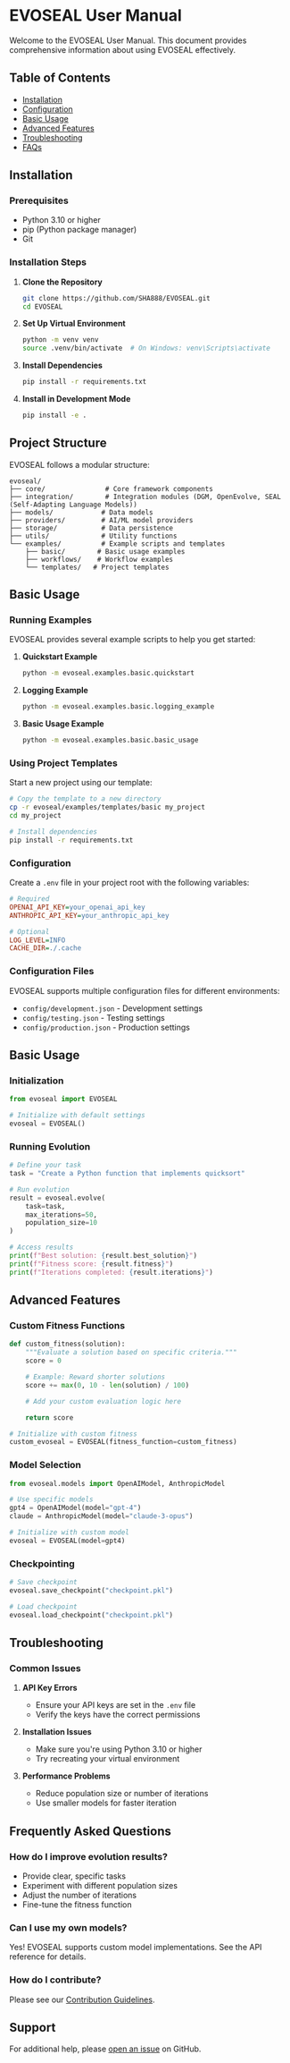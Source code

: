 # EVOSEAL User Manual

Welcome to the EVOSEAL User Manual. This document provides comprehensive information about using EVOSEAL effectively.

## Table of Contents

- [Installation](#installation)
- [Configuration](#configuration)
- [Basic Usage](#basic-usage)
- [Advanced Features](#advanced-features)
- [Troubleshooting](#troubleshooting)
- [FAQs](#frequently-asked-questions)

## Installation

### Prerequisites
- Python 3.10 or higher
- pip (Python package manager)
- Git

### Installation Steps

1. **Clone the Repository**
   ```bash
   git clone https://github.com/SHA888/EVOSEAL.git
   cd EVOSEAL
   ```

2. **Set Up Virtual Environment**
   ```bash
   python -m venv venv
   source .venv/bin/activate  # On Windows: venv\Scripts\activate
   ```

3. **Install Dependencies**
   ```bash
   pip install -r requirements.txt
   ```

4. **Install in Development Mode**
   ```bash
   pip install -e .
   ```

## Project Structure

EVOSEAL follows a modular structure:

```
evoseal/
├── core/               # Core framework components
├── integration/        # Integration modules (DGM, OpenEvolve, SEAL (Self-Adapting Language Models))
├── models/            # Data models
├── providers/         # AI/ML model providers
├── storage/           # Data persistence
├── utils/             # Utility functions
└── examples/          # Example scripts and templates
    ├── basic/        # Basic usage examples
    ├── workflows/    # Workflow examples
    └── templates/   # Project templates
```

## Basic Usage

### Running Examples

EVOSEAL provides several example scripts to help you get started:

1. **Quickstart Example**
   ```bash
   python -m evoseal.examples.basic.quickstart
   ```

2. **Logging Example**
   ```bash
   python -m evoseal.examples.basic.logging_example
   ```

3. **Basic Usage Example**
   ```bash
   python -m evoseal.examples.basic.basic_usage
   ```

### Using Project Templates

Start a new project using our template:

```bash
# Copy the template to a new directory
cp -r evoseal/examples/templates/basic my_project
cd my_project

# Install dependencies
pip install -r requirements.txt
```

### Configuration

Create a `.env` file in your project root with the following variables:

```ini
# Required
OPENAI_API_KEY=your_openai_api_key
ANTHROPIC_API_KEY=your_anthropic_api_key

# Optional
LOG_LEVEL=INFO
CACHE_DIR=./.cache
```

### Configuration Files

EVOSEAL supports multiple configuration files for different environments:
- `config/development.json` - Development settings
- `config/testing.json` - Testing settings
- `config/production.json` - Production settings

## Basic Usage

### Initialization

```python
from evoseal import EVOSEAL

# Initialize with default settings
evoseal = EVOSEAL()
```

### Running Evolution

```python
# Define your task
task = "Create a Python function that implements quicksort"

# Run evolution
result = evoseal.evolve(
    task=task,
    max_iterations=50,
    population_size=10
)

# Access results
print(f"Best solution: {result.best_solution}")
print(f"Fitness score: {result.fitness}")
print(f"Iterations completed: {result.iterations}")
```

## Advanced Features

### Custom Fitness Functions

```python
def custom_fitness(solution):
    """Evaluate a solution based on specific criteria."""
    score = 0

    # Example: Reward shorter solutions
    score += max(0, 10 - len(solution) / 100)

    # Add your custom evaluation logic here

    return score

# Initialize with custom fitness
custom_evoseal = EVOSEAL(fitness_function=custom_fitness)
```

### Model Selection

```python
from evoseal.models import OpenAIModel, AnthropicModel

# Use specific models
gpt4 = OpenAIModel(model="gpt-4")
claude = AnthropicModel(model="claude-3-opus")

# Initialize with custom model
evoseal = EVOSEAL(model=gpt4)
```

### Checkpointing

```python
# Save checkpoint
evoseal.save_checkpoint("checkpoint.pkl")

# Load checkpoint
evoseal.load_checkpoint("checkpoint.pkl")
```

## Troubleshooting

### Common Issues

1. **API Key Errors**
   - Ensure your API keys are set in the `.env` file
   - Verify the keys have the correct permissions

2. **Installation Issues**
   - Make sure you're using Python 3.10 or higher
   - Try recreating your virtual environment

3. **Performance Problems**
   - Reduce population size or number of iterations
   - Use smaller models for faster iteration

## Frequently Asked Questions

### How do I improve evolution results?
- Provide clear, specific tasks
- Experiment with different population sizes
- Adjust the number of iterations
- Fine-tune the fitness function

### Can I use my own models?
Yes! EVOSEAL supports custom model implementations. See the API reference for details.

### How do I contribute?
Please see our [Contribution Guidelines](https://github.com/SHA888/EVOSEAL/CONTRIBUTING.md).

## Support

For additional help, please [open an issue](https://github.com/SHA888/EVOSEAL/issues) on GitHub.
